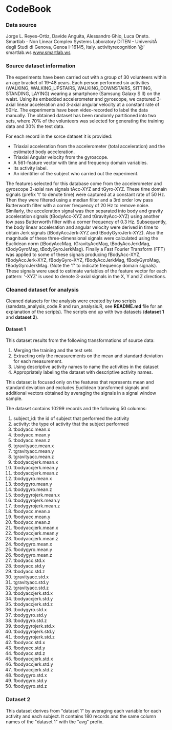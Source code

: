 CodeBook
========

### Data source
Jorge L. Reyes-Ortiz, Davide Anguita, Alessandro Ghio, Luca Oneto.
Smartlab - Non Linear Complex Systems Laboratory
DITEN - UniversitÃ  degli Studi di Genova, Genoa I-16145, Italy.
activityrecognition '@' smartlab.ws
www.smartlab.ws 

### Source dataset information
The experiments have been carried out with a group of 30 volunteers within an age bracket of 19-48 years. Each person performed six activities (WALKING, WALKING_UPSTAIRS, WALKING_DOWNSTAIRS, SITTING, STANDING, LAYING) wearing a smartphone (Samsung Galaxy S II) on the waist. Using its embedded accelerometer and gyroscope, we captured 3-axial linear acceleration and 3-axial angular velocity at a constant rate of 50Hz. The experiments have been video-recorded to label the data manually. The obtained dataset has been randomly partitioned into two sets, where 70% of the volunteers was selected for generating the training data and 30% the test data.

For each record in the sorce dataset it is provided:
- Triaxial acceleration from the accelerometer (total acceleration) and the estimated body acceleration.
- Triaxial Angular velocity from the gyroscope.
- A 561-feature vector with time and frequency domain variables.
- Its activity label.
- An identifier of the subject who carried out the experiment.

The features selected for this database come from the accelerometer and gyroscope 3-axial raw signals tAcc-XYZ and tGyro-XYZ. These time domain signals (prefix 't' to denote time) were captured at a constant rate of 50 Hz. Then they were filtered using a median filter and a 3rd order low pass Butterworth filter with a corner frequency of 20 Hz to remove noise. Similarly, the acceleration signal was then separated into body and gravity acceleration signals (tBodyAcc-XYZ and tGravityAcc-XYZ) using another low pass Butterworth filter with a corner frequency of 0.3 Hz. Subsequently, the body linear acceleration and angular velocity were derived in time to obtain Jerk signals (tBodyAccJerk-XYZ and tBodyGyroJerk-XYZ). Also the magnitude of these three-dimensional signals were calculated using the Euclidean norm (tBodyAccMag, tGravityAccMag, tBodyAccJerkMag, tBodyGyroMag, tBodyGyroJerkMag). Finally a Fast Fourier Transform (FFT) was applied to some of these signals producing fBodyAcc-XYZ, fBodyAccJerk-XYZ, fBodyGyro-XYZ, fBodyAccJerkMag, fBodyGyroMag, fBodyGyroJerkMag. (Note the 'f' to indicate frequency domain signals). These signals were used to estimate variables of the feature vector for each pattern: '-XYZ' is used to denote 3-axial signals in the X, Y and Z directions.

### Cleaned dataset for analysis
Cleaned datasets for the analysis were created by two scripts (samdata_analysis_code.R and run_analysis.R, see **README.md** file for an explanation of the scripts). The scripts end up with two datasets (**dataset 1** and **dataset 2**).
#### Dataset 1
This dataset results from the following transformations of source data:
1. Merging the training and the test sets
2. Extracting only the measurements on the mean and standard deviation for each measurement. 
3. Using descriptive activity names to name the activities in the dataset
4. Appropriately labeling the dataset with descriptive activity names. 

This dataset is focused only on the features that represents mean and standard deviation and excludes Euclidean transformed signals and additional vectors obtained by averaging the signals in a signal window sample. 

The dataset contains 10299 records and the following 50 columns:
1. subject_id: the id of subject that performed the activity
2. activity: the type of activity that the subject performed
3. tbodyacc.mean.x
4. tbodyacc.mean.y
5. tbodyacc.mean.z
6. tgravityacc.mean.x
7. tgravityacc.mean.y
8. tgravityacc.mean.z
9. tbodyaccjerk.mean.x
10. tbodyaccjerk.mean.y
11. tbodyaccjerk.mean.z
12. tbodygyro.mean.x
13. tbodygyro.mean.y
14. tbodygyro.mean.z
15. tbodygyrojerk.mean.x
16. tbodygyrojerk.mean.y
17. tbodygyrojerk.mean.z
18. fbodyacc.mean.x
19. fbodyacc.mean.y
20. fbodyacc.mean.z
21. fbodyaccjerk.mean.x
22. fbodyaccjerk.mean.y
23. fbodyaccjerk.mean.z
24. fbodygyro.mean.x
25. fbodygyro.mean.y
26. fbodygyro.mean.z
27. tbodyacc.std.x
28. tbodyacc.std.y
29. tbodyacc.std.z
30. tgravityacc.std.x
31. tgravityacc.std.y
32. tgravityacc.std.z
33. tbodyaccjerk.std.x
34. tbodyaccjerk.std.y
35. tbodyaccjerk.std.z
36. tbodygyro.std.x
37. tbodygyro.std.y
38. tbodygyro.std.z
39. tbodygyrojerk.std.x
40. tbodygyrojerk.std.y
41. tbodygyrojerk.std.z
42. fbodyacc.std.x
43. fbodyacc.std.y
44. fbodyacc.std.z
45. fbodyaccjerk.std.x
46. fbodyaccjerk.std.y
47. fbodyaccjerk.std.z
48. fbodygyro.std.x
49. fbodygyro.std.y
50. fbodygyro.std.z

### Dataset 2
This dataset derives from "dataset 1" by averaging each variable for each activity and each subject. It contains 180 records and the same column names of the "dataset 1" with the "avg" prefix.
